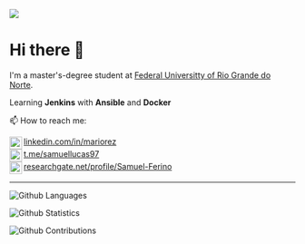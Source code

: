 ![](http://estruyf-github.azurewebsites.net/api/VisitorHit?user=mariorez&repo=mariorez&countColorcountColor)

<h1>Hi there 👋</h1>

I'm a master's-degree student at [Federal Universitty of Rio Grande do Norte](https://www.ufrn.br/).


Learning **Jenkins** with **Ansible** and **Docker**

📫 How to reach me:

[<img align="left" alt="Samuellucas97 @ LinkedIn" width="22px" src="https://cdn.jsdelivr.net/npm/simple-icons@v3/icons/linkedin.svg"> linkedin.com/in/mariorez](https://linkedin.com/in/mariorez)<br clear=all>
[<img align="left" alt="Samuellucas97 @ Telegram" width="22px" src="https://cdn.jsdelivr.net/npm/simple-icons@v3/icons/telegram.svg"> t.me/samuellucas97](https://t.me/samuellucas97)<br clear=all>
[<img align="left" alt="Samuel @ Researchgate" width="22px" src="https://cdn.jsdelivr.net/npm/simple-icons@v3/icons/researchgate.svg"> researchgate.net/profile/Samuel-Ferino](https://www.researchgate.net/profile/Samuel-Ferino)<br clear=all>

<hr>

![Github Languages](https://github-readme-stats.vercel.app/api/top-langs/?username=samuellucas97&layout=compact&count_private=true)

![Github Statistics](https://github-readme-stats.vercel.app/api/?username=samuellucas97&count_private=true&show_icons=true)

![Github Contributions](https://github-readme-streak-stats.herokuapp.com/?user=samuellucas97&hide_border=true)

